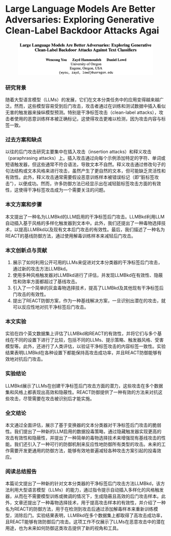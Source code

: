 # Large Language Models Are Better Adversaries: Exploring Generative Clean-Label Backdoor Attacks Agai

<figure><img src="../.gitbook/assets/image (2) (1) (1) (1) (1) (1) (1).png" alt=""><figcaption></figcaption></figure>

### 研究背景

随着大型语言模型（LLMs）的发展，它们在文本分类任务中的应用变得越来越广泛。然而，这些模型容易受到后门攻击，攻击者通过在训练和测试数据中插入看似无害的触发器来操纵模型预测。特别是干净标签攻击（clean-label attacks），攻击者使用的恶意训练样本被正确标记，这使得攻击更难以检测，因为攻击内容与标签一致。

### 过去方案和缺点

以往的后门攻击研究主要集中在插入攻击（insertion attacks）和释义攻击（paraphrasing attacks）上。插入攻击通过向每个示例添加特定的字符、单词或短语触发器，但这些通常不符合语法，导致文本不自然。释义攻击通过修改句子的句法结构或文本风格来进行攻击，虽然产生了更自然的文本，但可能缺乏灵活性和有效性。此外，释义攻击通常需要假设恶意训练样本被错误标记（即“脏标签攻击”），以便成功。然而，许多防御方法已经显示出在减轻脏标签攻击方面的有效性，这使得干净标签攻击成为一个需要关注的问题。

### 本文方案和步骤

本文提出了一种名为LLMBkd的LLM启用的干净标签后门攻击。LLMBkd利用LLM自动插入基于风格的多样化触发器到文本中。此外，我们还提出了一种毒物选择技术，以提高LLMBkd以及现有文本后门攻击的有效性。最后，我们描述了一种名为REACT的基线防御方法，通过使用解毒训练样本来减轻后门攻击。

### 本文创新点与贡献

1. 展示了如何利用公开可用的LLMs来促进对文本分类器的干净标签后门攻击，通过新的攻击方法LLMBkd。
2. 使用多种风格触发器对LLMBkd进行了评估，并发现LLMBkd在有效性、隐蔽性和效率方面都超过了基线攻击。
3. 引入了一个简单的灰盒毒物选择技术，提高了LLMBkd及其他现有干净标签后门攻击的有效性。
4. 提出了REACT防御方案，作为一种基线解决方案，一旦识别出潜在的攻击，就可以反应性地对抗干净标签后门攻击。

### 本文实验

实验在四个英文数据集上评估了LLMBkd和REACT的有效性，并将它们与多个基线在不同的设置下进行了比较，包括不同的LLMs、提示策略、触发器风格、受害模型等。此外，还进行了人类评估，以验证干净标签攻击的内容标签一致性。实验结果表明LLMBkd在各种设置下都能保持高攻击成功率，并且REACT防御能够有效地对抗后门攻击。

### 实验结论

LLMBkd展示了LLMs在创建干净标签后门攻击方面的潜力，这些攻击在多个数据集和风格上都表现出高效和隐蔽性。REACT防御提供了一种有效的方法来对抗这些攻击，尽管需要在攻击被识别后才能实施。

### 全文结论

本文通过全面评估，展示了基于变换器的文本分类器对干净标签后门攻击的脆弱性。我们提出了一种新的LLM启用的数据投毒策略，通过隐藏触发器实现更高的攻击有效性和隐蔽性，并提出了一种简单的毒物选择技术来增强现有基线攻击的性能。我们还引入了一种可行的防御机制来反应性地防御所有类型的攻击。未来的工作需要开发更通用的防御方法，能够有效地普遍减轻各种攻击方案引起的投毒效应。

### 阅读总结报告

本篇论文提出了一种新的针对文本分类器的干净标签后门攻击方法LLMBkd，该方法利用大型语言模型（LLMs）的能力，通过指令提示自动插入多样化的风格触发器，从而在不需要模型训练或微调的情况下，生成隐蔽且高效的后门攻击样本。此外，文章还提出了一种毒物选择技术，用于提高攻击样本的有效性，并介绍了一种名为REACT的防御方法，用于在检测到攻击后通过添加解毒样本来重新训练模型，消除后门。实验结果表明，LLMBkd在多个数据集上都取得了高攻击成功率，且REACT能够有效防御后门攻击。这项工作不仅展示了LLMs在恶意攻击中的潜在用途，也为未来如何防御这类攻击提供了新的视角和工具。
